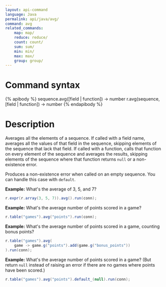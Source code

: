 ```yaml
---
layout: api-command
language: Java
permalink: api/java/avg/
command: avg
related_commands:
    map: map/
    reduce: reduce/
    count: count/
    sum: sum/
    min: min/
    max: max/
    group: group/
---
```


# Command syntax #

{% apibody %}
sequence.avg([field | function]) &rarr; number
r.avg(sequence, [field | function]) &rarr; number
{% endapibody %}

# Description #

Averages all the elements of a sequence.  If called with a field name,
averages all the values of that field in the sequence, skipping
elements of the sequence that lack that field.  If called with a
function, calls that function on every element of the sequence and
averages the results, skipping elements of the sequence where that
function returns `null` or a non-existence error.

Produces a non-existence error when called on an empty sequence.  You
can handle this case with `default`.

__Example:__ What's the average of 3, 5, and 7?

```java
r.expr(r.array(3, 5, 7)).avg().run(conn);
```

__Example:__ What's the average number of points scored in a game?

```java
r.table("games").avg("points").run(conn);
```

__Example:__ What's the average number of points scored in a game,
counting bonus points?

```java
r.table("games").avg(
    game -> game.g("points").add(game.g("bonus_points"))
).run(conn);
```

__Example:__ What's the average number of points scored in a game?
(But return `null` instead of raising an error if there are no games where
points have been scored.)

```java
r.table("games").avg("points").default_(null).run(conn);
```
